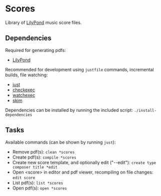 # Scores

Library of [LilyPond](https://lilypond.org/) music score files.

## Dependencies

Required for generating pdfs:

- [LilyPond](https://lilypond.org/ "lilypond")

Recommended for development using `justfile` commands, incremental builds, file watching:

- [just](https://just.systems/man/en/ "just")
- [checkexec](https://github.com/kurtbuilds/checkexec "checkexec")
- [watchexec](https://watchexec.github.io/ "watchexec")
- [skim](https://skim-app.sourceforge.io/ "skim")

Dependencies can be installed by running the included script: `./install-dependencies`

## Tasks

Available commands (can be shown by running `just`):

- Remove pdf(s): `clean *scores`
- Create pdf(s): `compile *scores`
- Create new score template, and optionally edit ("--edit"): `create type composer title *edit`
- Open \<score\> in editor and pdf viewer, recompiling on file changes: `edit score`
- List pdf(s): `list *scores`
- Open pdf(s): `open *scores`
